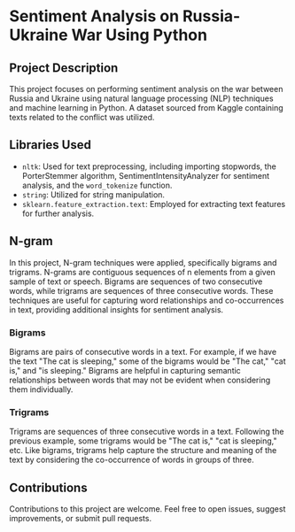 # Sentiment Analysis on Russia-Ukraine War Using Python

## Project Description
This project focuses on performing sentiment analysis on the war between Russia and Ukraine using natural language processing (NLP) techniques and machine learning in Python. A dataset sourced from Kaggle containing texts related to the conflict was utilized.

## Libraries Used
- `nltk`: Used for text preprocessing, including importing stopwords, the PorterStemmer algorithm, SentimentIntensityAnalyzer for sentiment analysis, and the `word_tokenize` function.
- `string`: Utilized for string manipulation.
- `sklearn.feature_extraction.text`: Employed for extracting text features for further analysis.

## N-gram
In this project, N-gram techniques were applied, specifically bigrams and trigrams. N-grams are contiguous sequences of n elements from a given sample of text or speech. Bigrams are sequences of two consecutive words, while trigrams are sequences of three consecutive words. These techniques are useful for capturing word relationships and co-occurrences in text, providing additional insights for sentiment analysis.

### Bigrams
Bigrams are pairs of consecutive words in a text. For example, if we have the text "The cat is sleeping," some of the bigrams would be "The cat," "cat is," and "is sleeping." Bigrams are helpful in capturing semantic relationships between words that may not be evident when considering them individually.

### Trigrams
Trigrams are sequences of three consecutive words in a text. Following the previous example, some trigrams would be "The cat is," "cat is sleeping," etc. Like bigrams, trigrams help capture the structure and meaning of the text by considering the co-occurrence of words in groups of three.

## Contributions
Contributions to this project are welcome. Feel free to open issues, suggest improvements, or submit pull requests.
